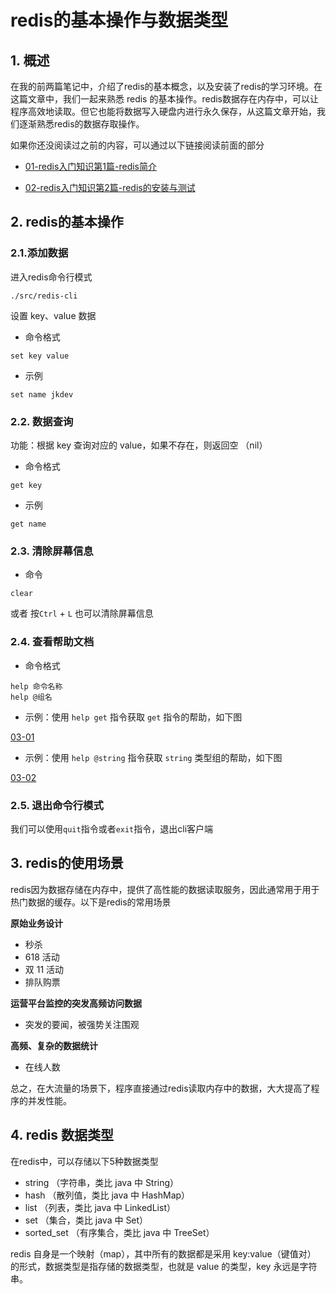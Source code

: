 # redis的基本操作与数据类型

## 1. 概述

在我的前两篇笔记中，介绍了redis的基本概念，以及安装了redis的学习环境。在这篇文章中，我们一起来熟悉 redis 的基本操作。redis数据存在内存中，可以让程序高效地读取。但它也能将数据写入硬盘内进行永久保存，从这篇文章开始，我们逐渐熟悉redis的数据存取操作。

如果你还没阅读过之前的内容，可以通过以下链接阅读前面的部分


- [01-redis入门知识第1篇-redis简介](https://blog.jkdev.cn/index.php/archives/447/)

- [02-redis入门知识第2篇-redis的安装与测试](https://blog.jkdev.cn/index.php/archives/454/)

## 2. redis的基本操作

### 2.1.添加数据

进入redis命令行模式

```shell
./src/redis-cli
```


设置 key、value 数据

- 命令格式

```shell
set key value
```

- 示例

```shell
set name jkdev
```

### 2.2. 数据查询

功能：根据 key 查询对应的 value，如果不存在，则返回空 （nil）

- 命令格式

```shell
get key
```

- 示例

```shell
get name
```

### 2.3. 清除屏幕信息


- 命令

```shell
clear
```

或者 按`Ctrl` + `L` 也可以清除屏幕信息


### 2.4. 查看帮助文档

- 命令格式

```shell
help 命令名称
help @组名
```

- 示例：使用 `help get` 指令获取 `get` 指令的帮助，如下图

[03-01](../img/03-01.png)

- 示例：使用 `help @string` 指令获取 `string` 类型组的帮助，如下图

[03-02](../img/03-02.png)


### 2.5. 退出命令行模式

我们可以使用`quit`指令或者`exit`指令，退出cli客户端


## 3. redis的使用场景

redis因为数据存储在内存中，提供了高性能的数据读取服务，因此通常用于用于热门数据的缓存。以下是redis的常用场景

**原始业务设计**

- 秒杀
- 618 活动
- 双 11 活动
- 排队购票

**运营平台监控的突发高频访问数据**

- 突发的要闻，被强势关注围观

**高频、复杂的数据统计**

- 在线人数


总之，在大流量的场景下，程序直接通过redis读取内存中的数据，大大提高了程序的并发性能。


## 4. redis 数据类型

在redis中，可以存储以下5种数据类型

- string （字符串，类比 java 中 String）
- hash （散列值，类比 java 中 HashMap）
- list （列表，类比 java 中 LinkedList）
- set （集合，类比 java 中 Set）
- sorted_set （有序集合，类比 java 中 TreeSet）


redis 自身是一个映射（map），其中所有的数据都是采用 key:value（键值对） 的形式，数据类型是指存储的数据类型，也就是 value 的类型，key 永远是字符串。


